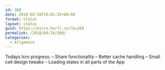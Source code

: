 ```yaml
---
id: 368
date: 2018-04-18T19:01:15+00:00
format: status
layout: status
guid: https://micro.hartl.co/?p=368
permalink: /2018/04/18/368/
categories:
  - Allgemein
---
```

Todays Icro progress: &#8211; Share functionality &#8211; Better cache handling &#8211; Small cell design tweaks &#8211; Loading states in all parts of the App